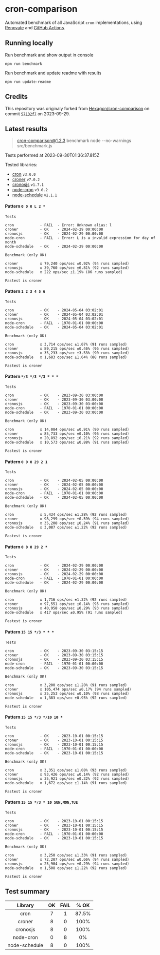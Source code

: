 # cron-comparison

Automated benchmark of all JavaScript `cron` implementations, using [Renovate](https://github.com/renovatebot/renovate) and [GitHub Actions](https://docs.github.com/en/actions).

## Running locally

Run benchmark and show output in console

`npm run benchmark`

Run benchmark and update readme with results

`npm run update-readme`

## Credits

This repository was originaly forked from [Hexagon/cron-comparison](https://github.com/Hexagon/cron-comparison) on commit [`57132f7`](https://github.com/Hexagon/cron-comparison/tree/57132f73323630ac2bc5d1022189b07be08ac773) on 2023-09-29.

## Latest results

> cron-comparison@1.2.3 benchmark
> node --no-warnings src/benchmark.js

Tests performed at 2023-09-30T01:36:37.815Z

Tested libraries:

- [cron](https://github.com/kelektiv/node-cron) `v3.0.0`
- [croner](https://github.com/hexagon/croner) `v7.0.2`
- [cronosjs](https://github.com/jaclarke/cronosjs) `v1.7.1`
- [node-cron](https://github.com/node-cron/node-cron) `v3.0.2`
- [node-schedule](https://github.com/node-schedule/node-schedule) `v2.1.1`

#### Pattern `0 0 0 L 2 *`

```
Tests

cron            - FAIL  - Error: Unknown alias: l
croner          - OK    - 2024-02-29 00:00:00
cronosjs        - OK    - 2024-02-29 00:00:00
node-cron       - FAIL  - Error: L is a invalid expression for day of month
node-schedule   - OK    - 2024-02-29 00:00:00

Benchmark (only OK)

croner          x 79,240 ops/sec ±0.92% (94 runs sampled)
cronosjs        x 39,760 ops/sec ±6.81% (92 runs sampled)
node-schedule   x 222 ops/sec ±1.19% (86 runs sampled)

Fastest is croner
```

#### Pattern `1 2 3 4 5 6`

```
Tests

cron            - OK    - 2024-05-04 03:02:01
croner          - OK    - 2024-05-04 03:02:01
cronosjs        - OK    - 2024-05-04 03:02:01
node-cron       - FAIL  - 1970-01-01 00:00:00
node-schedule   - OK    - 2024-05-04 03:02:01

Benchmark (only OK)

cron            x 3,714 ops/sec ±1.07% (91 runs sampled)
croner          x 89,215 ops/sec ±0.46% (96 runs sampled)
cronosjs        x 35,233 ops/sec ±3.53% (90 runs sampled)
node-schedule   x 1,683 ops/sec ±1.64% (88 runs sampled)

Fastest is croner
```

#### Pattern `*/3 */3 */3 * * *`

```
Tests

cron            - OK    - 2023-09-30 03:00:00
croner          - OK    - 2023-09-30 03:00:00
cronosjs        - OK    - 2023-09-30 03:00:00
node-cron       - FAIL  - 1970-01-01 00:00:00
node-schedule   - OK    - 2023-09-30 03:00:00

Benchmark (only OK)

cron            x 14,084 ops/sec ±0.91% (90 runs sampled)
croner          x 85,733 ops/sec ±0.10% (96 runs sampled)
cronosjs        x 20,892 ops/sec ±0.21% (92 runs sampled)
node-schedule   x 10,573 ops/sec ±0.88% (91 runs sampled)

Fastest is croner
```

#### Pattern `0 0 0 29 2 1`

```
Tests

cron            - OK    - 2024-02-05 00:00:00
croner          - OK    - 2024-02-05 00:00:00
cronosjs        - OK    - 2024-02-05 00:00:00
node-cron       - FAIL  - 1970-01-01 00:00:00
node-schedule   - OK    - 2024-02-05 00:00:00

Benchmark (only OK)

cron            x 5,434 ops/sec ±1.28% (92 runs sampled)
croner          x 98,299 ops/sec ±0.59% (94 runs sampled)
cronosjs        x 35,208 ops/sec ±0.24% (91 runs sampled)
node-schedule   x 3,087 ops/sec ±1.22% (92 runs sampled)

Fastest is croner
```

#### Pattern `0 0 0 29 2 *`

```
Tests

cron            - OK    - 2024-02-29 00:00:00
croner          - OK    - 2024-02-29 00:00:00
cronosjs        - OK    - 2024-02-29 00:00:00
node-cron       - FAIL  - 1970-01-01 00:00:00
node-schedule   - OK    - 2024-02-29 00:00:00

Benchmark (only OK)

cron            x 1,716 ops/sec ±1.32% (92 runs sampled)
croner          x 97,551 ops/sec ±0.14% (95 runs sampled)
cronosjs        x 40,958 ops/sec ±0.29% (93 runs sampled)
node-schedule   x 417 ops/sec ±0.95% (91 runs sampled)

Fastest is croner
```

#### Pattern `15 15 */3 * * *`

```
Tests

cron            - OK    - 2023-09-30 03:15:15
croner          - OK    - 2023-09-30 03:15:15
cronosjs        - OK    - 2023-09-30 03:15:15
node-cron       - FAIL  - 1970-01-01 00:00:00
node-schedule   - OK    - 2023-09-30 03:15:15

Benchmark (only OK)

cron            x 3,200 ops/sec ±1.28% (91 runs sampled)
croner          x 105,474 ops/sec ±0.17% (94 runs sampled)
cronosjs        x 25,253 ops/sec ±0.10% (98 runs sampled)
node-schedule   x 1,383 ops/sec ±0.95% (92 runs sampled)

Fastest is croner
```

#### Pattern `15 15 */3 */10 10 *`

```
Tests

cron            - OK    - 2023-10-01 00:15:15
croner          - OK    - 2023-10-01 00:15:15
cronosjs        - OK    - 2023-10-01 00:15:15
node-cron       - FAIL  - 1970-01-01 00:00:00
node-schedule   - OK    - 2023-10-01 00:15:15

Benchmark (only OK)

cron            x 3,351 ops/sec ±1.08% (93 runs sampled)
croner          x 93,426 ops/sec ±0.14% (92 runs sampled)
cronosjs        x 35,921 ops/sec ±0.32% (92 runs sampled)
node-schedule   x 1,672 ops/sec ±1.14% (91 runs sampled)

Fastest is croner
```

#### Pattern `15 15 */3 * 10 SUN,MON,TUE`

```
Tests

cron            - OK    - 2023-10-01 00:15:15
croner          - OK    - 2023-10-01 00:15:15
cronosjs        - OK    - 2023-10-01 00:15:15
node-cron       - FAIL  - 1970-01-01 00:00:00
node-schedule   - OK    - 2023-10-01 00:15:15

Benchmark (only OK)

cron            x 3,250 ops/sec ±1.33% (91 runs sampled)
croner          x 72,207 ops/sec ±0.66% (94 runs sampled)
cronosjs        x 25,904 ops/sec ±0.29% (94 runs sampled)
node-schedule   x 1,508 ops/sec ±1.22% (92 runs sampled)

Fastest is croner
```

## Test summary

|    Library    | OK  | FAIL | % OK  |
| :-----------: | :-: | :--: | :---: |
|     cron      |  7  |  1   | 87.5% |
|    croner     |  8  |  0   | 100%  |
|   cronosjs    |  8  |  0   | 100%  |
|   node-cron   |  0  |  8   |  0%   |
| node-schedule |  8  |  0   | 100%  |
